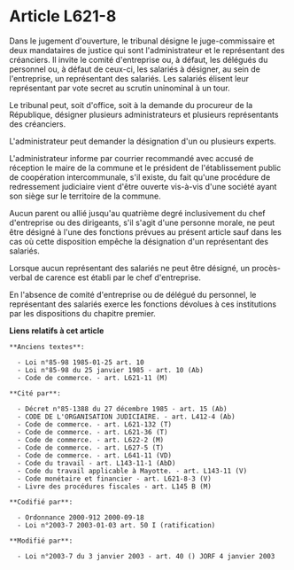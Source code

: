 # Article L621-8

Dans le jugement d'ouverture, le tribunal désigne le juge-commissaire et deux mandataires de justice qui sont
l'administrateur et le représentant des créanciers. Il invite le comité d'entreprise ou, à défaut, les délégués du personnel
ou, à défaut de ceux-ci, les salariés à désigner, au sein de l'entreprise, un représentant des salariés. Les salariés élisent
leur représentant par vote secret au scrutin uninominal à un tour.

Le tribunal peut, soit d'office, soit à la demande du procureur de la République, désigner plusieurs administrateurs et
plusieurs représentants des créanciers.

L'administrateur peut demander la désignation d'un ou plusieurs experts.

L'administrateur informe par courrier recommandé avec accusé de réception le maire de la commune et le président de
l'établissement public de coopération intercommunale, s'il existe, du fait qu'une procédure de redressement judiciaire vient
d'être ouverte vis-à-vis d'une société ayant son siège sur le territoire de la commune.

Aucun parent ou allié jusqu'au quatrième degré inclusivement du chef d'entreprise ou des dirigeants, s'il s'agit d'une
personne morale, ne peut être désigné à l'une des fonctions prévues au présent article sauf dans les cas où cette disposition
empêche la désignation d'un représentant des salariés.

Lorsque aucun représentant des salariés ne peut être désigné, un procès-verbal de carence est établi par le chef
d'entreprise.

En l'absence de comité d'entreprise ou de délégué du personnel, le représentant des salariés exerce les fonctions dévolues à
ces institutions par les dispositions du chapitre premier.

**Liens relatifs à cet article**

	**Anciens textes**:

	  - Loi n°85-98 1985-01-25 art. 10
	  - Loi n°85-98 du 25 janvier 1985 - art. 10 (Ab)
	  - Code de commerce. - art. L621-11 (M)

	**Cité par**:

	  - Décret n°85-1388 du 27 décembre 1985 - art. 15 (Ab)
	  - CODE DE L'ORGANISATION JUDICIAIRE. - art. L412-4 (Ab)
	  - Code de commerce. - art. L621-132 (T)
	  - Code de commerce. - art. L621-36 (T)
	  - Code de commerce. - art. L622-2 (M)
	  - Code de commerce. - art. L627-5 (T)
	  - Code de commerce. - art. L641-11 (VD)
	  - Code du travail - art. L143-11-1 (AbD)
	  - Code du travail applicable à Mayotte. - art. L143-11 (V)
	  - Code monétaire et financier - art. L621-8-3 (V)
	  - Livre des procédures fiscales - art. L145 B (M)

	**Codifié par**:

	  - Ordonnance 2000-912 2000-09-18
	  - Loi n°2003-7 2003-01-03 art. 50 I (ratification)

	**Modifié par**:

	  - Loi n°2003-7 du 3 janvier 2003 - art. 40 () JORF 4 janvier 2003
